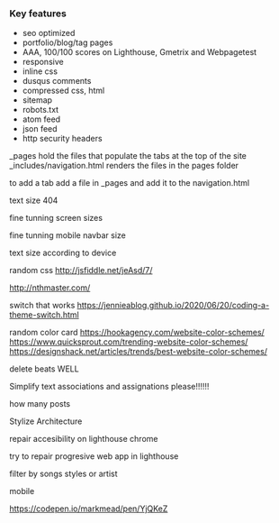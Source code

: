 ### Key features

- seo optimized
- portfolio/blog/tag pages
- AAA, 100/100 scores on Lighthouse, Gmetrix and Webpagetest
- responsive
- inline css
- dusqus comments
- compressed css, html
- sitemap
- robots.txt
- atom feed
- json feed
- http security headers

_pages hold the files that populate the tabs at the top of the site
_includes/navigation.html renders the files in the pages folder

to add a tab add a file in _pages and add it to the navigation.html




text size 404

fine tunning screen sizes

fine tunning mobile navbar size

text size according to device

random css
http://jsfiddle.net/jeAsd/7/

http://nthmaster.com/

switch that works
https://jennieablog.github.io/2020/06/20/coding-a-theme-switch.html

random color card
https://hookagency.com/website-color-schemes/
https://www.quicksprout.com/trending-website-color-schemes/
https://designshack.net/articles/trends/best-website-color-schemes/

delete beats WELL

Simplify text associations and assignations please!!!!!!

how many posts

Stylize
Architecture

repair accesibility on lighthouse chrome

try to repair progresive web app in lighthouse

filter by songs styles or artist

mobile










https://codepen.io/markmead/pen/YjQKeZ
